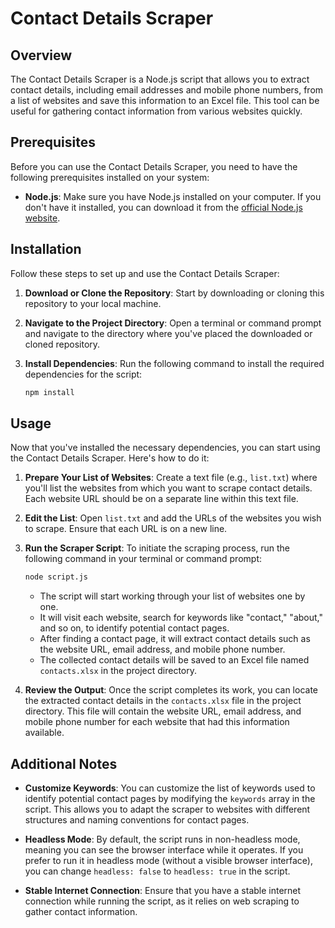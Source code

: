 # Contact Details Scraper

## Overview

The Contact Details Scraper is a Node.js script that allows you to extract contact details, including email addresses and mobile phone numbers, from a list of websites and save this information to an Excel file. This tool can be useful for gathering contact information from various websites quickly.

## Prerequisites

Before you can use the Contact Details Scraper, you need to have the following prerequisites installed on your system:

- **Node.js**: Make sure you have Node.js installed on your computer. If you don't have it installed, you can download it from the [official Node.js website](https://nodejs.org/).

## Installation

Follow these steps to set up and use the Contact Details Scraper:

1. **Download or Clone the Repository**: Start by downloading or cloning this repository to your local machine.

2. **Navigate to the Project Directory**: Open a terminal or command prompt and navigate to the directory where you've placed the downloaded or cloned repository.

3. **Install Dependencies**: Run the following command to install the required dependencies for the script:

   ```bash
   npm install
   ```

## Usage

Now that you've installed the necessary dependencies, you can start using the Contact Details Scraper. Here's how to do it:

1. **Prepare Your List of Websites**: Create a text file (e.g., `list.txt`) where you'll list the websites from which you want to scrape contact details. Each website URL should be on a separate line within this text file.

2. **Edit the List**: Open `list.txt` and add the URLs of the websites you wish to scrape. Ensure that each URL is on a new line.

3. **Run the Scraper Script**: To initiate the scraping process, run the following command in your terminal or command prompt:

   ```bash
   node script.js
   ```

   - The script will start working through your list of websites one by one.
   - It will visit each website, search for keywords like "contact," "about," and so on, to identify potential contact pages.
   - After finding a contact page, it will extract contact details such as the website URL, email address, and mobile phone number.
   - The collected contact details will be saved to an Excel file named `contacts.xlsx` in the project directory.

4. **Review the Output**: Once the script completes its work, you can locate the extracted contact details in the `contacts.xlsx` file in the project directory. This file will contain the website URL, email address, and mobile phone number for each website that had this information available.

## Additional Notes

- **Customize Keywords**: You can customize the list of keywords used to identify potential contact pages by modifying the `keywords` array in the script. This allows you to adapt the scraper to websites with different structures and naming conventions for contact pages.

- **Headless Mode**: By default, the script runs in non-headless mode, meaning you can see the browser interface while it operates. If you prefer to run it in headless mode (without a visible browser interface), you can change `headless: false` to `headless: true` in the script.

- **Stable Internet Connection**: Ensure that you have a stable internet connection while running the script, as it relies on web scraping to gather contact information.
